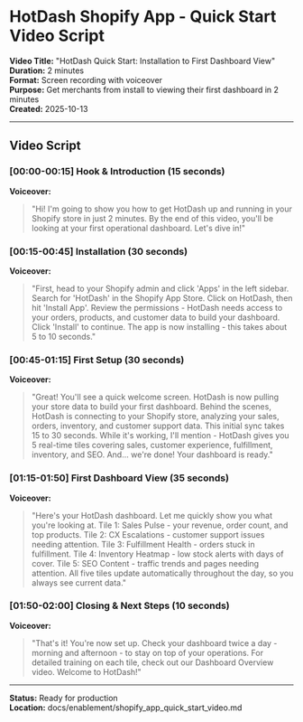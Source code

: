 # HotDash Shopify App - Quick Start Video Script

**Video Title:** "HotDash Quick Start: Installation to First Dashboard View"  
**Duration:** 2 minutes  
**Format:** Screen recording with voiceover  
**Purpose:** Get merchants from install to viewing their first dashboard in 2 minutes  
**Created:** 2025-10-13

---

## Video Script

### [00:00-00:15] Hook & Introduction (15 seconds)

**Voiceover:**
> "Hi! I'm going to show you how to get HotDash up and running in your Shopify store in just 2 minutes. By the end of this video, you'll be looking at your first operational dashboard. Let's dive in!"

### [00:15-00:45] Installation (30 seconds)

**Voiceover:**
> "First, head to your Shopify admin and click 'Apps' in the left sidebar. Search for 'HotDash' in the Shopify App Store. Click on HotDash, then hit 'Install App'. Review the permissions - HotDash needs access to your orders, products, and customer data to build your dashboard. Click 'Install' to continue. The app is now installing - this takes about 5 to 10 seconds."

### [00:45-01:15] First Setup (30 seconds)

**Voiceover:**
> "Great! You'll see a quick welcome screen. HotDash is now pulling your store data to build your first dashboard. Behind the scenes, HotDash is connecting to your Shopify store, analyzing your sales, orders, inventory, and customer support data. This initial sync takes 15 to 30 seconds. While it's working, I'll mention - HotDash gives you 5 real-time tiles covering sales, customer experience, fulfillment, inventory, and SEO. And... we're done! Your dashboard is ready."

### [01:15-01:50] First Dashboard View (35 seconds)

**Voiceover:**
> "Here's your HotDash dashboard. Let me quickly show you what you're looking at. Tile 1: Sales Pulse - your revenue, order count, and top products. Tile 2: CX Escalations - customer support issues needing attention. Tile 3: Fulfillment Health - orders stuck in fulfillment. Tile 4: Inventory Heatmap - low stock alerts with days of cover. Tile 5: SEO Content - traffic trends and pages needing attention. All five tiles update automatically throughout the day, so you always see current data."

### [01:50-02:00] Closing & Next Steps (10 seconds)

**Voiceover:**
> "That's it! You're now set up. Check your dashboard twice a day - morning and afternoon - to stay on top of your operations. For detailed training on each tile, check out our Dashboard Overview video. Welcome to HotDash!"

---

**Status:** Ready for production  
**Location:** docs/enablement/shopify_app_quick_start_video.md
